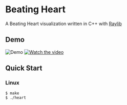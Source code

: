 # Beating Heart
A Beating Heart visualization written in C++ with [Raylib](https://www.raylib.com/)

## Demo
![Demo]()
[![Watch the video]()](https://raw.githubusercontent.com/pross1312/Heart/main/output.mp4)

## Quick Start

### Linux
```terminal
$ make
$ ./heart
```
